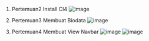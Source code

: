 1. Pertemuan2 Install CI4
![image](https://github.com/Khafid224/ci4app/assets/145306005/1fd64634-ca74-43ea-adb6-903c59bba1ea)

2. Pertemuan3 Membuat Biodata
![image](https://github.com/Khafid224/ci4app/assets/145306005/05fbf8b7-6650-4694-863e-67187a1772f5)

3. Pertemuan4 Membuat View Navbar
![image](https://github.com/Khafid224/ci4app/assets/145306005/f9dc3d40-76a9-4876-89e1-80fc532f1a9e)
![image](https://github.com/Khafid224/ci4app/assets/145306005/17c29884-acfb-4b96-8b72-c61937ea7c90)
